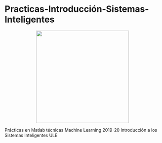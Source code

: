 # Practicas-Introducción-Sistemas-Inteligentes

<p align="center">
  <img width="300" height="300" src="https://upload.wikimedia.org/wikipedia/commons/thumb/2/21/Matlab_Logo.png/534px-Matlab_Logo.png">
</p>


Prácticas en Matlab técnicas Machine Learning 2019-20 Introducción a los Sistemas Inteligentes ULE
